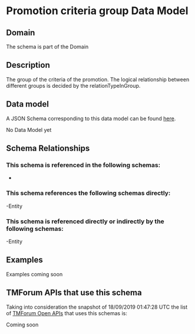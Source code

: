 # Promotion criteria group Data Model

## Domain

The  schema is part of the  Domain

## Description

The group of the criteria of the promotion. The logical relationship between different groups is decided by the relationTypeInGroup.

## Data model

A JSON Schema corresponding to this data model can be found
[here](https://github.com/tmforum-rand/schemas/blob/master/Product/PromotionCriteriaGroup.schema.json).

No Data Model yet

## Schema Relationships

### This schema is referenced in the following schemas:

-

### This schema references the following schemas directly:

-Entity

### This schema is referenced directly or indirectly by the following schemas:

-Entity



## Examples

Examples coming soon

## TMForum APIs that use this schema

Taking into consideration the snapshot of 18/09/2019 01:47:28 UTC the list of [TMForum Open APIs](https://www.tmforum.org/open-apis/) that uses this schemas is:

Coming soon